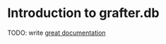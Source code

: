 # Introduction to grafter.db

TODO: write [great documentation](http://jacobian.org/writing/what-to-write/)
